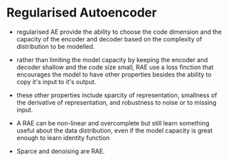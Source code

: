 # Regularised Autoencoder

- regularised AE provide the ability to choose the code dimension and the capacity of the encoder and decoder based on the complexity of distribution to be modelled.

- rather than limiting the model capacity by keeping the encoder and decoder shallow and the code size small, RAE use a loss finction that encourages the model to have other properties besides the ability to copy it's input to it's output.

- these other properties include sparcity of representation, smallness of the derivative of representation, and robustness to noise or to missing input.

- A RAE can be non-linear and overcomplete but still learn something useful about the data distribution, even if the model capacity is great enough to learn identity function

- Sparce and denoising are RAE.
